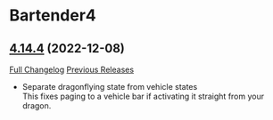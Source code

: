 # Bartender4

## [4.14.4](https://github.com/Nevcairiel/Bartender4/tree/4.14.4) (2022-12-08)
[Full Changelog](https://github.com/Nevcairiel/Bartender4/compare/4.14.3...4.14.4) [Previous Releases](https://github.com/Nevcairiel/Bartender4/releases)

- Separate dragonflying state from vehicle states  
    This fixes paging to a vehicle bar if activating it straight from your  
    dragon.  
